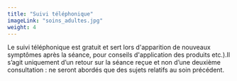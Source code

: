 ```yaml
---
title: "Suivi téléphonique"
imageLink: "soins_adultes.jpg"
weight: 4
---
```


Le suivi téléphonique est gratuit et sert lors d'apparition de nouveaux symptômes après la séance, pour conseils d'application des produits etc.).Il s’agit uniquement d’un retour sur la séance reçue et non d’une deuxième consultation : ne seront abordés que des sujets relatifs au soin précédent.
